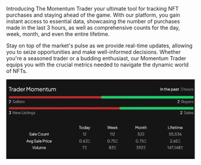 Introducing The Momentum Trader your ultimate tool for tracking NFT purchases and staying ahead of the game. With our platform, you gain instant access to essential data, showcasing the number of purchases made in the last 3 hours, as well as comprehensive counts for the day, week, month, and even the entire lifetime.

Stay on top of the market's pulse as we provide real-time updates, allowing you to seize opportunities and make well-informed decisions. Whether you're a seasoned trader or a budding enthusiast, our Momentum Trader equips you with the crucial metrics needed to navigate the dynamic world of NFTs.

![collection_trader_momentum](./pictures/collection-page-trader-momentum.png)